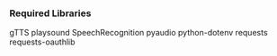 ### Required Libraries

gTTS
playsound
SpeechRecognition
pyaudio
python-dotenv
requests
requests-oauthlib